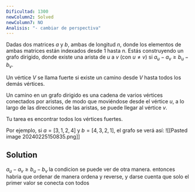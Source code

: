 ```yaml
---
Dificultad: 1300
newColumn2: Solved
newColumn7: NO
Analisis: "- cambiar de perspectiva"
---
```

Dadas dos matrices $a$ y $b$, ambas de longitud $n$, donde los elementos de ambas matrices están indexados desde 1 hasta $n$. Estás construyendo un grafo dirigido, donde existe una arista de $u$ a $v$ (con $u\neq v$) si $a_u - a_v \geq b_u - b_v$.

Un vértice $V$ se llama fuerte si existe un camino desde $V$ hasta todos los demás vértices.

Un camino en un grafo dirigido es una cadena de varios vértices conectados por aristas, de modo que moviéndose desde el vértice $u$, a lo largo de las direcciones de las aristas, se puede llegar al vértice $v$.

Tu tarea es encontrar todos los vértices fuertes.

Por ejemplo, si $a=[3,1,2,4]$ y $b=[4,3,2,1]$, el grafo se verá así:
![[Pasted image 20240225150835.png]]
## Solution
$a_u - a_v \geq b_u - b_v$ la condicion se puede ver de otra manera. entonces habria que ordenar de manera ordena y reverse, y darse cuenta que solo el primer valor se conecta con todos

